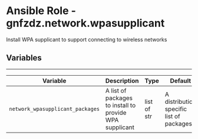 # Ansible Role - gnfzdz.network.wpasupplicant

Install WPA supplicant to support connecting to wireless networks

## Variables
-------

Variable | Description | Type | Default
-------- | ----------- | -------- | --------
`network_wpasupplicant_packages` | A list of packages to install to provide WPA supplicant | list of str | A distribution specific list of packages
